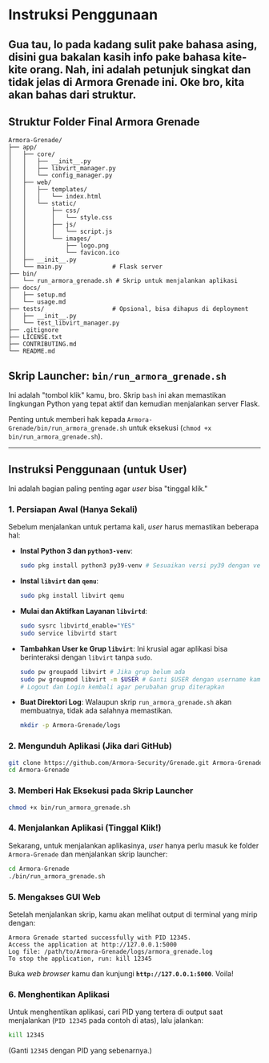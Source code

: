 # Instruksi Penggunaan

Gua tau, lo pada kadang sulit pake bahasa asing, disini gua bakalan kasih info pake bahasa kite-kite orang. Nah, ini adalah petunjuk singkat dan tidak jelas di Armora Grenade ini.
Oke bro, kita akan bahas dari struktur.
---

## Struktur Folder Final Armora Grenade

```
Armora-Grenade/
├── app/
│   ├── core/
│   │   ├── __init__.py
│   │   ├── libvirt_manager.py
│   │   └── config_manager.py
│   ├── web/
│   │   ├── templates/
│   │   │   └── index.html
│   │   └── static/
│   │       ├── css/
│   │       │   └── style.css
│   │       ├── js/
│   │       │   └── script.js
│   │       └── images/
│   │           ├── logo.png
│   │           └── favicon.ico
│   ├── __init__.py
│   └── main.py              # Flask server
├── bin/
│   └── run_armora_grenade.sh # Skrip untuk menjalankan aplikasi
├── docs/
│   ├── setup.md
│   └── usage.md
├── tests/                   # Opsional, bisa dihapus di deployment
│   ├── __init__.py
│   └── test_libvirt_manager.py
├── .gitignore
├── LICENSE.txt
├── CONTRIBUTING.md
└── README.md
```


## Skrip Launcher: `bin/run_armora_grenade.sh`

Ini adalah "tombol klik" kamu, bro. Skrip `bash` ini akan memastikan lingkungan Python yang tepat aktif dan kemudian menjalankan server Flask.

Penting untuk memberi hak kepada `Armora-Grenade/bin/run_armora_grenade.sh` untuk eksekusi (`chmod +x bin/run_armora_grenade.sh`).

---

## Instruksi Penggunaan (untuk User)

Ini adalah bagian paling penting agar *user* bisa "tinggal klik."

### 1. Persiapan Awal (Hanya Sekali)

Sebelum menjalankan untuk pertama kali, *user* harus memastikan beberapa hal:

* **Instal Python 3 dan `python3-venv`**:
    ```bash
    sudo pkg install python3 py39-venv # Sesuaikan versi py39 dengan versi Python kamu
    ```
* **Instal `libvirt` dan `qemu`**:
    ```bash
    sudo pkg install libvirt qemu
    ```
* **Mulai dan Aktifkan Layanan `libvirtd`**:
    ```bash
    sudo sysrc libvirtd_enable="YES"
    sudo service libvirtd start
    ```
* **Tambahkan User ke Grup `libvirt`**: Ini krusial agar aplikasi bisa berinteraksi dengan `libvirt` tanpa `sudo`.
    ```bash
    sudo pw groupadd libvirt # Jika grup belum ada
    sudo pw groupmod libvirt -m $USER # Ganti $USER dengan username kamu
    # Logout dan Login kembali agar perubahan grup diterapkan
    ```
* **Buat Direktori Log**: Walaupun skrip `run_armora_grenade.sh` akan membuatnya, tidak ada salahnya memastikan.
    ```bash
    mkdir -p Armora-Grenade/logs
    ```

### 2. Mengunduh Aplikasi (Jika dari GitHub)

```bash
git clone https://github.com/Armora-Security/Grenade.git Armora-Grenade
cd Armora-Grenade
```

### 3. Memberi Hak Eksekusi pada Skrip Launcher

```bash
chmod +x bin/run_armora_grenade.sh
```

### 4. Menjalankan Aplikasi (Tinggal Klik!)

Sekarang, untuk menjalankan aplikasinya, *user* hanya perlu masuk ke folder `Armora-Grenade` dan menjalankan skrip launcher:

```bash
cd Armora-Grenade
./bin/run_armora_grenade.sh
```

### 5. Mengakses GUI Web

Setelah menjalankan skrip, kamu akan melihat output di terminal yang mirip dengan:

```
Armora Grenade started successfully with PID 12345.
Access the application at http://127.0.0.1:5000
Log file: /path/to/Armora-Grenade/logs/armora_grenade.log
To stop the application, run: kill 12345
```

Buka *web browser* kamu dan kunjungi **`http://127.0.0.1:5000`**. Voila!

### 6. Menghentikan Aplikasi

Untuk menghentikan aplikasi, cari PID yang tertera di output saat menjalankan (`PID 12345` pada contoh di atas), lalu jalankan:

```bash
kill 12345
```
(Ganti `12345` dengan PID yang sebenarnya.)
